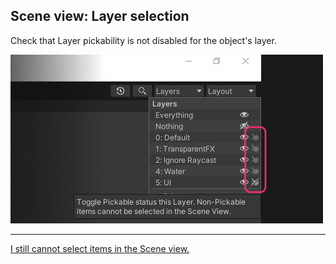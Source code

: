 ## Scene view: Layer selection
Check that Layer pickability is not disabled for the object's layer.

![Scene view visibility](scene-view-layer-pickability.png)  

---  

[I still cannot select items in the Scene view.](Deep%20Selection.md)